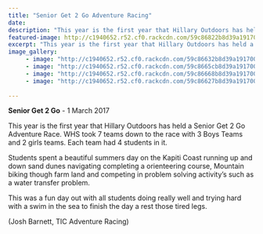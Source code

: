 ```yaml
---
title: "Senior Get 2 Go Adventure Racing"
date: 
description: "This year is the first year that Hillary Outdoors has held a Senior Get 2 Go Adventure Race. WHS took 7 teams down to the race with 3 Boys Teams and 2 girls teams..."
featured-image: http://c1940652.r52.cf0.rackcdn.com/59c86822b8d39a19170001d2/good-action-shot.jpg
excerpt: "This year is the first year that Hillary Outdoors has held a Senior Get 2 Go Adventure Race. WHS took 7 teams down to the race with 3 Boys Teams and 2 girls teams."
image_gallery:
     - image: "http://c1940652.r52.cf0.rackcdn.com/59c86632b8d39a19170001c8/20170301_120929.jpg"
     - image: "http://c1940652.r52.cf0.rackcdn.com/59c8665cb8d39a19170001ca/20170301_122916.jpg"
     - image: "http://c1940652.r52.cf0.rackcdn.com/59c86668b8d39a19170001cc/good-action-shot.jpg"
     - image: "http://c1940652.r52.cf0.rackcdn.com/59c86627b8d39a19170001c6/20170301_101934.jpg"
    
---
```


<p><strong>Senior Get 2 Go</strong> - 1 March 2017</p>
<p>This year is the first year that Hillary Outdoors has held a Senior Get 2 Go Adventure Race. WHS took 7 teams down to the race with 3 Boys Teams and 2 girls teams. Each team had 4 students in it.</p>
<p>Students spent a beautiful summers day on the Kapiti Coast running up and down sand dunes navigating completing a orienteering course, Mountain biking though farm land and competing in problem solving activity&rsquo;s such as a water transfer problem.</p>
<p>This was a fun day out with all students doing really well and trying hard with a swim in the sea to finish the day a rest those tired legs.</p>
<p>(Josh Barnett, TIC Adventure Racing)&nbsp;</p>

